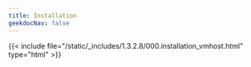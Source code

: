 ```yaml
---
title: Installation
geekdocNav: false
---
```

{{< include file="/static/_includes/1.3.2.8/000.installation_vmhost.html" type="html" >}}